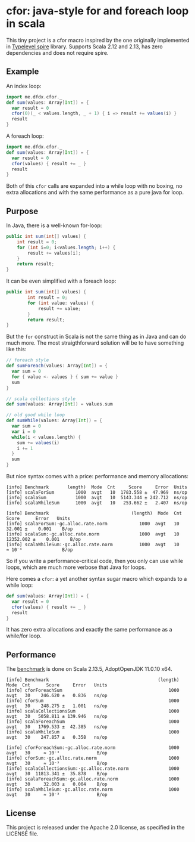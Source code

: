 # cfor: java-style for and foreach loop in scala

This tiny project is a cfor macro inspired by the one 
originally implemented in [Typelevel spire](https://github.com/typelevel/spire/blob/master/macros/src/main/scala/spire/macros/Syntax.scala) 
library. Supports Scala 2.12 and 2.13, has zero dependencies and does not require spire.

## Example

An index loop:
```scala
import me.dfdx.cfor._
def sum(values: Array[Int]) = {
  var result = 0
  cfor(0)(_ < values.length, _ + 1) { i => result += values(i) }
  result
}
```

A foreach loop:
```scala
import me.dfdx.cfor._
def sum(values: Array[Int]) = {
  var result = 0
  cfor(values) { result += _ }
  result
}
```

Both of this `cfor` calls are expanded into a while loop with no boxing, no extra allocations and 
with the same performance as a pure java for loop.

## Purpose

In Java, there is a well-known for-loop:
```java
public int sum(int[] values) {
    int result = 0;
    for (int i=0; i<values.length; i++) {
        result += values[i];
    }
    return result;
}
```

It can be even simplified with a foreach loop:
```java
public int sum(int[] values) {
        int result = 0;
        for (int value: values) {
            result += value;
        }
        return result;
}
```

But the `for` construct in Scala is not the same thing as in Java and can do much more.
The most straigthforward solution will be to have something like this:
```scala
// foreach style
def sumForeach(values: Array[Int]) = {
  var sum = 0
  for { value <- values } { sum += value }
  sum
}

// scala collections style
def sum(values: Array[Int]) = values.sum

// old good while loop
def sumWhile(values: Array[Int]) = {
  var sum = 0
  var i = 0
  while(i < values.length) {
    sum += values(i)
    i += 1
  }
  sum
}
```

But nice syntax comes with a price: performance and memory allocations:
```
[info] Benchmark       length)  Mode  Cnt     Score     Error  Units
[info] scalaForSum        1000  avgt   10  1783.558 ±  47.969  ns/op
[info] scalaSum           1000  avgt   10  5143.344 ± 242.712  ns/op
[info] scalaWhileSum      1000  avgt   10   253.662 ±   2.407  ns/op
```

```
[info] Benchmark                               (length)  Mode  Cnt      Score      Error   Units
[info] scalaForSum:·gc.alloc.rate.norm            1000  avgt   10     32.001 ±    0.001    B/op
[info] scalaSum:·gc.alloc.rate.norm               1000  avgt   10  12352.002 ±    0.001    B/op
[info] scalaWhileSum:·gc.alloc.rate.norm          1000  avgt   10     ≈ 10⁻⁴               B/op

```

So if you write a performance-critical code, then you only can use while loops, which are much more verbose that Java for loops.

Here comes a `cfor`: a yet another syntax sugar macro which expands to a while loop:

```scala
def sum(values: Array[Int]) = {
  var result = 0
  cfor(values) { result += _ }
  result
}
```

It has zero extra allocations and exactly the same performance as a while/for loop.

## Performance

The [benchmark](notfound) is done on Scala 2.13.5, AdoptOpenJDK 11.0.10 x64. 
```
[info] Benchmark                                         (length)  Mode  Cnt      Score     Error   Units
[info] cforForeachSum                                        1000  avgt   30    246.620 ±   0.836   ns/op
[info] cforSum                                               1000  avgt   30    248.275 ±   1.001   ns/op
[info] scalaCollectionsSum                                   1000  avgt   30   5058.811 ± 139.946   ns/op
[info] scalaForeachSum                                       1000  avgt   30   1769.533 ±  42.385   ns/op
[info] scalaWhileSum                                         1000  avgt   30    247.857 ±   0.358   ns/op

[info] cforForeachSum:·gc.alloc.rate.norm                    1000  avgt   30     ≈ 10⁻³              B/op
[info] cforSum:·gc.alloc.rate.norm                           1000  avgt   30     ≈ 10⁻³              B/op
[info] scalaCollectionsSum:·gc.alloc.rate.norm               1000  avgt   30  11813.341 ±  35.878    B/op
[info] scalaForeachSum:·gc.alloc.rate.norm                   1000  avgt   30     32.003 ±   0.004    B/op
[info] scalaWhileSum:·gc.alloc.rate.norm                     1000  avgt   30     ≈ 10⁻³              B/op
```

## License

This project is released under the Apache 2.0 license, as specified in the LICENSE file.
